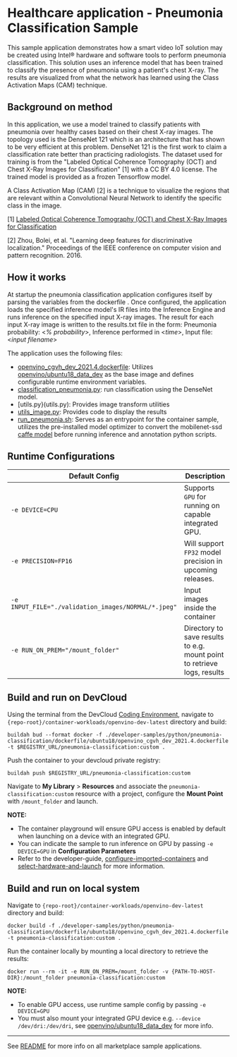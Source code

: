 # Healthcare application - Pneumonia Classification Sample

This sample application demonstrates how a smart video IoT solution may be created using Intel® hardware and software tools to perform pneumonia classification. This solution uses an inference model that has been trained to classify the presence of pneumonia using a patient's chest X-ray. The results are visualized from what the network has learned using the Class Activation Maps (CAM) technique.

## Background on method

In this application, we use a model trained to classify patients with pneumonia over healthy cases based on their chest X-ray images. The topology used is the DenseNet 121 which is an architecture that has shown to be very efficient at this problem. DenseNet 121 is the first work to claim a classification rate better than practicing radiologists. The dataset used for training is from the "Labeled Optical Coherence Tomography (OCT) and Chest X-Ray Images for Classification" [1] with a CC BY 4.0 license. The trained model is provided as a frozen Tensorflow model.

A Class Activation Map (CAM) [2] is a technique to visualize the regions that are relevant within a Convolutional Neural Network to identify the specific class in the image.

[1] [Labeled Optical Coherence Tomography (OCT) and Chest X-Ray Images for Classification](https://data.mendeley.com/datasets/rscbjbr9sj/2) 

[2] Zhou, Bolei, et al. "Learning deep features for discriminative localization." Proceedings of the IEEE conference on computer vision and pattern recognition. 2016.

## How it works
At startup the pneumonia classification application configures itself by parsing the variables from the dockerfile . Once configured, the application loads the specified inference model's IR files into the Inference Engine and runs inference on the specified input X-ray images. The result for each input X-ray image is written to the results.txt file in the form: Pneumonia probability: <*% probability*>, Inference performed in <*time*>, Input file: <*input filename*>

The application uses the following files: 

* [openvino_cgvh_dev_2021.4.dockerfile](dockerfile/ubuntu18/openvino_cgvh_dev_2021.4.dockerfile): Utilizes [openvino/ubuntu18_data_dev](https://hub.docker.com/r/openvino/ubuntu18_data_dev) as the base image and defines configurable runtime environment variables.
* [classification_pneumonia.py](classification_pneumonia.py): run classification using the DenseNet model.
* [utils.py}(utils.py): Provides image transform utilities 
* [utils_image.py](utils_image.py): Provides code to display the results 
* [run_pneumonia.sh](run_pneumonia.sh): Serves as an entrypoint for the container sample, utilizes the pre-installed model optimizer to convert the mobilenet-ssd [caffe model](resources/worker_safety_mobilenet.caffemodel) before running inference and annotation python scripts.


## Runtime Configurations
| Default Config | Description |
| --- | --- |
| ``-e DEVICE=CPU`` | Supports ``GPU`` for running on capable integrated GPU. |
| ``-e PRECISION=FP16`` | Will support ``FP32`` model precision in upcoming releases. |
| ``-e INPUT_FILE="./validation_images/NORMAL/*.jpeg"`` | Input images inside the container | 
| ``-e RUN_ON_PREM="/mount_folder"`` | Directory to save results to e.g. mount point to retrieve logs, results |

## Build and run on DevCloud
Using the terminal from the DevCloud [Coding Environment](https://www.intel.com/content/www/us/en/develop/documentation/devcloud-containers/top/index/build-containers-from-terminal.html), navigate to `{repo-root}/container-workloads/openvino-dev-latest` directory and build:
```
buildah bud --format docker -f ./developer-samples/python/pneumonia-classification/dockerfile/ubuntu18/openvino_cgvh_dev_2021.4.dockerfile -t $REGISTRY_URL/pneumonia-classification:custom .
```

Push the container to your devcloud private registry:
```
buildah push $REGISTRY_URL/pneumonia-classification:custom
```

Navigate to **My Library** > **Resources** and associate the ``pneumonia-classification:custom`` resource with a project, configure the **Mount Point** with ``/mount_folder`` and launch.

**NOTE:** 
* The container playground will ensure GPU access is enabled by default when launching on a device with an integrated GPU. 
* You can indicate the sample to run inference on GPU by passing ``-e DEVICE=GPU`` in **Configuration Parameters**
* Refer to the developer-guide, [configure-imported-containers](https://www.intel.com/content/www/us/en/develop/documentation/devcloud-containers/top/index-2/configure-imported-containers.html)
and [select-hardware-and-launch](https://www.intel.com/content/www/us/en/develop/documentation/devcloud-containers/top/index-2/select-hardware-and-launch.html) for more information.


## Build and run on local system
Navigate to `{repo-root}/container-workloads/openvino-dev-latest` directory and build:
```
docker build -f ./developer-samples/python/pneumonia-classification/dockerfile/ubuntu18/openvino_cgvh_dev_2021.4.dockerfile -t pneumonia-classification:custom .
```

Run the container locally by mounting a local directory to retrieve the results:
```
docker run --rm -it -e RUN_ON_PREM=/mount_folder -v {PATH-TO-HOST-DIR}:/mount_folder pneumonia-classification:custom
```
**NOTE:** 
* To enable GPU access, use runtime sample config by passing ``-e DEVICE=GPU``
* You must also mount your integrated GPU device e.g.  ``--device /dev/dri:/dev/dri``, see [openvino/ubuntu18_data_dev](https://hub.docker.com/r/openvino/ubuntu18_data_dev) for more info.


---
See [README](../../../../../README.md) for more info on all marketplace sample applications.